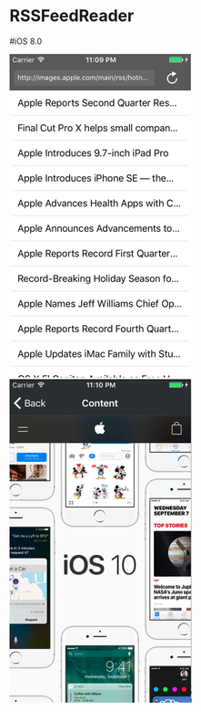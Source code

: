 # RSSFeedReader

#iOS 8.0

![readme](https://github.com/alexeydadanov/RSSFeedReader/raw/master/image1.png)
![readme](https://github.com/alexeydadanov/RSSFeedReader/raw/master/image2.png)
